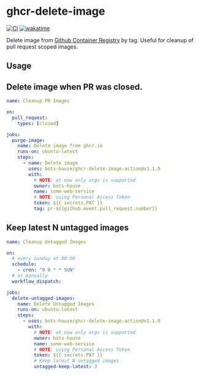 # ghcr-delete-image

[![CI](https://github.com/bots-house/ghcr-delete-image-action/actions/workflows/ci.yml/badge.svg)](https://github.com/bots-house/ghcr-delete-image-action/actions/workflows/ci.yml)
[![wakatime](https://wakatime.com/badge/github/bots-house/ghcr-delete-image-action.svg)](https://wakatime.com/badge/github/bots-house/ghcr-delete-image-action)

Delete image from [Github Container Registry](https://github.com/features/packages) by tag. 
Useful for cleanup of pull request scoped images. 


## Usage 

## Delete image when PR was closed.

```yaml
name: Cleanup PR Images

on:
  pull_request:
    types: [closed]

jobs:
  purge-image:
    name: Delete image from ghcr.io
    runs-on: ubuntu-latest
    steps:
      - name: Delete image
        uses: bots-house/ghcr-delete-image-action@v1.1.0
        with:
          # NOTE: at now only orgs is supported
          owner: bots-house
          name: some-web-service
          # NOTE: using Personal Access Token
          token: ${{ secrets.PAT }}
          tag: pr-${{github.event.pull_request.number}}
```

## Keep latest N untagged images

```yaml
name: Cleanup Untagged Images

on:
  # every sunday at 00:00
  schedule:
    - cron: "0 0 * * SUN"
  # or manually
  workflow_dispatch:

jobs:
  delete-untagged-images:
    name: Delete Untagged Images
    runs-on: ubuntu-latest
    steps:
      - uses: bots-house/ghcr-delete-image-action@v1.1.0
        with:
          # NOTE: at now only orgs is supported
          owner: bots-house
          name: some-web-service
          # NOTE: using Personal Access Token
          token: ${{ secrets.PAT }}
          # Keep latest N untagged images
          untagged-keep-latest: 3
```
